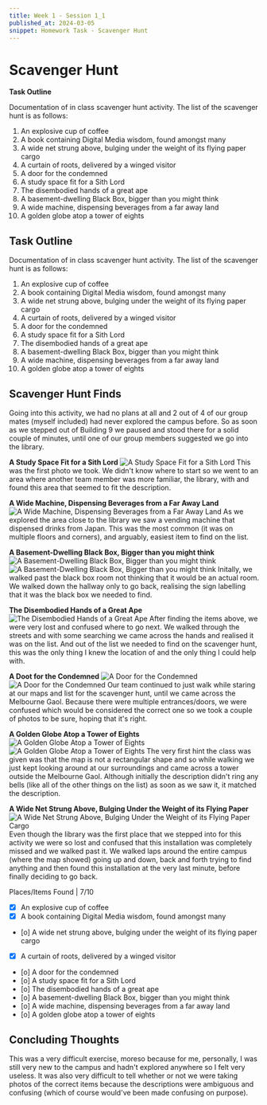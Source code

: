 ```yaml
---
title: Week 1 - Session 1_1
published_at: 2024-03-05
snippet: Homework Task - Scavenger Hunt
---
```

# Scavenger Hunt

**Task Outline**

   Documentation of in class scavenger hunt activity. The list of the scavenger hunt is as follows:
   1. An explosive cup of coffee
   2. A book containing Digital Media wisdom, found amongst many
   3. A wide net strung above, bulging under the weight of its flying paper cargo
   4. A curtain of roots, delivered by a winged visitor
   5. A door for the condemned 
   6. A study space fit for a Sith Lord
   7. The disembodied hands of a great ape
   8. A basement-dwelling Black Box, bigger than you might think
   9. A wide machine, dispensing beverages from a far away land
   10. A golden globe atop a tower of eights


## Task Outline
Documentation of in class scavenger hunt activity. The list of the scavenger hunt is as follows:
1. An explosive cup of coffee
2. A book containing Digital Media wisdom, found amongst many
3. A wide net strung above, bulging under the weight of its flying paper cargo
4. A curtain of roots, delivered by a winged visitor
5. A door for the condemned 
6. A study space fit for a Sith Lord
7. The disembodied hands of a great ape
8. A basement-dwelling Black Box, bigger than you might think
9. A wide machine, dispensing beverages from a far away land
10. A golden globe atop a tower of eights

## Scavenger Hunt Finds
Going into this activity, we had no plans at all and 2 out of 4 of our group mates (myself included) had never explored the campus before. So as soon as we stepped out of Building 9 we paused and stood there for a solid couple of minutes, until one of our group members suggested we go into the library.

**A Study Space Fit for a Sith Lord**
![A Study Space Fit for a Sith Lord](/W01S1/S1-1.jpeg)
This was the first photo we took. We didn't know where to start so we went to an area where another team member was more familiar, the library, with and found this area that seemed to fit the description.

**A Wide Machine, Dispensing Beverages from a Far Away Land**
![A Wide Machine, Dispensing Beverages from a Far Away Land](/W01S1/S1-2.jpeg)
As we explored the area close to the library we saw a vending machine that dispensed drinks from Japan. This was the most common (it was on multiple floors and corners), and arguably, easiest item to find on the list.

**A Basement-Dwelling Black Box, Bigger than you might think**
![A Basement-Dwelling Black Box, Bigger than you might think](/W01S1/S1-3.jpeg)
![A Basement-Dwelling Black Box, Bigger than you might think](/W01S1/S1-4.jpeg)
Initally, we walked past the black box room not thinking that it would be an actual room. We walked down the hallway only to go back, realising the sign labelling that it was the black box we needed to find.

**The Disembodied Hands of a Great Ape**
![The Disembodied Hands of a Great Ape](/W01S1/S1-5.jpeg)
After finding the items above, we were very lost and confused where to go next. We walked through the streets and with some searching we came across the hands and realised it was on the list. And out of the list we needed to find on the scavenger hunt, this was the only thing I knew the location of and the only thing I could help with.

**A Doot for the Condemned**
![A Door for the Condemned](/W01S1/S1-6.jpeg)
![A Door for the Condemned](/W01S1/S1-510.jpeg)
Our team continued to just walk while staring at our maps and list for the scavenger hunt, until we came across the Melbourne Gaol. Because there were multiple entrances/doors, we were confused which would be considered the correct one so we took a couple of photos to be sure, hoping that it's right.

**A Golden Globe Atop a Tower of Eights**
![A Golden Globe Atop a Tower of Eights](/W01S1/S1-7.jpeg)
![A Golden Globe Atop a Tower of Eights](/W01S1/S1-8.jpeg)
The very first hint the class was given was that the map is not a rectangular shape and so while walking we just kept looking around at our surroundings and came across a tower outside the Melbourne Gaol. Although initially the description didn't ring any bells (like all of the other things on the list) as soon as we saw it, it matched the description.

**A Wide Net Strung Above, Bulging Under the Weight of its Flying Paper**
![A Wide Net Strung Above, Bulging Under the Weight of its Flying Paper Cargo](/W01S1/S1-11.jpeg)
Even though the library was the first place that we stepped into for this activity we were so lost and confused that this installation was completely missed and we walked past it. We walked laps around the entire campus (where the map showed) going up and down, back and forth trying to find anything and then found this installation at the very last minute, before finally deciding to go back.

Places/Items Found | 7/10
- [x] An explosive cup of coffee
- [x] A book containing Digital Media wisdom, found amongst many
- [o] A wide net strung above, bulging under the weight of its flying paper cargo
- [x] A curtain of roots, delivered by a winged visitor
- [o] A door for the condemned 
- [o] A study space fit for a Sith Lord
- [o] The disembodied hands of a great ape
- [o] A basement-dwelling Black Box, bigger than you might think
- [o] A wide machine, dispensing beverages from a far away land
- [o] A golden globe atop a tower of eights

## Concluding Thoughts
This was a very difficult exercise, moreso because for me, personally, I was still very new to the campus and hadn't explored anywhere so I felt very useless. It was also very difficult to tell whether or not we were taking photos of the correct items because the descriptions were ambiguous and confusing (which of course would've been made confusing on purpose).